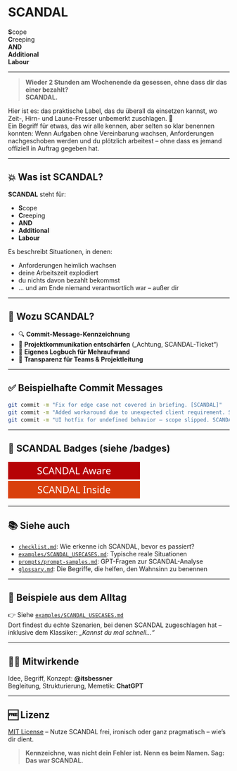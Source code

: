 # SCANDAL

**S**cope  
**C**reeping  
**AND**  
**Additional**  
**Labour**

---

> **Wieder 2 Stunden am Wochenende da gesessen, ohne dass dir das einer bezahlt?**  
> **SCANDAL.**

Hier ist es: das praktische Label, das du überall da einsetzen kannst, wo Zeit-, Hirn- und Laune-Fresser unbemerkt zuschlagen. 😤  
Ein Begriff für etwas, das wir alle kennen, aber selten so klar benennen konnten: Wenn Aufgaben ohne Vereinbarung wachsen, Anforderungen nachgeschoben werden und du plötzlich arbeitest – ohne dass es jemand offiziell in Auftrag gegeben hat.

---

## 💥 Was ist SCANDAL?

**SCANDAL** steht für:

- **S**cope
- **C**reeping
- **AND**
- **Additional**
- **Labour**

Es beschreibt Situationen, in denen:

- Anforderungen heimlich wachsen
- deine Arbeitszeit explodiert
- du nichts davon bezahlt bekommst
- … und am Ende niemand verantwortlich war – außer dir

---

## 🧯 Wozu SCANDAL?

- 🔍 **Commit-Message-Kennzeichnung**
- 📑 **Projektkommunikation entschärfen** („Achtung, SCANDAL-Ticket“)
- 🧠 **Eigenes Logbuch für Mehraufwand**
- 🔄 **Transparenz für Teams & Projektleitung**

---

## ✅ Beispielhafte Commit Messages

```bash
git commit -m "Fix for edge case not covered in briefing. [SCANDAL]"
git commit -m "Added workaround due to unexpected client requirement. SCANDAL."
git commit -m "UI hotfix for undefined behavior – scope slipped. SCANDAL!"
```

---

## 🔖 SCANDAL Badges (siehe /badges)

![SCANDAL Aware](badges/scandal-aware.svg)  
![SCANDAL Inside](badges/scandal-inside.svg)

---

## 📚 Siehe auch

- [`checklist.md`](checklist.md): Wie erkenne ich SCANDAL, bevor es passiert?
- [`examples/SCANDAL_USECASES.md`](examples/SCANDAL_USECASES.md): Typische reale Situationen
- [`prompts/prompt-samples.md`](prompts/prompt-samples.md): GPT-Fragen zur SCANDAL-Analyse
- [`glossary.md`](glossary.md): Die Begriffe, die helfen, den Wahnsinn zu benennen

---

## 🧪 Beispiele aus dem Alltag

👉 Siehe [`examples/SCANDAL_USECASES.md`](examples/SCANDAL_USECASES.md)  
Dort findest du echte Szenarien, bei denen SCANDAL zugeschlagen hat –  
inklusive dem Klassiker: *„Kannst du mal schnell...“*

---

## 👨‍💻 Mitwirkende

Idee, Begriff, Konzept: **@itsbessner**  
Begleitung, Strukturierung, Memetik: **ChatGPT**

---

## 🆓 Lizenz

[MIT License](LICENSE) – Nutze SCANDAL frei, ironisch oder ganz pragmatisch – wie’s dir dient.

> **Kennzeichne, was nicht dein Fehler ist. Nenn es beim Namen. Sag: Das war SCANDAL.**
